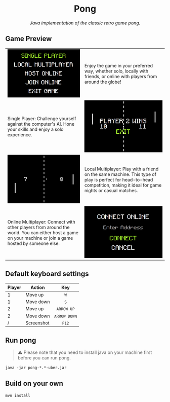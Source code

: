 <h1 align="center">Pong</h1>

<div align="center">
    <i>Java implementation of the classic retro game pong.</i>
</div>

## Game Preview

<table>
    <tr>
        <td><img alt="Menu Image Preview" src="images/Menu.png"></td>
        <td>Enjoy the game in your preferred way, whether solo, locally with friends, or online with players from
        around the globe!</td>
    </tr>
    <tr>
        <td>Single Player: Challenge yourself against the computer's AI. Hone your skills and enjoy a solo
        experience.</td>
        <td><img alt="Local Multiplayer Image Preview" src="images/LocalMultiplayer.png"></td>
    </tr>
    <tr>
        <td><img alt="Singleplayer Image Preview" src="images/SinglePlayer.png"></td>
        <td>Local Multiplayer: Play with a friend on the same machine. This type of play is perfect for head-to-head
        competition, making it ideal for game nights or casual matches.</td>
    </tr>
    <tr>
        <td>Online Multiplayer: Connect with other players from around the world. You can either host a game on your
        machine or join a game hosted by someone else.</td>
        <td><img alt="Multiplayer Image Preview" src="images/Multiplayer.png"></td>
    </tr>
</table>

## Default keyboard settings

| Player | Action     |     Key      |
|:-------|------------|:------------:|
| 1      | Move up    |     `W`      |
| 1      | Move down  |     `S`      |
| 2      | Move up    |  `ARROW UP`  |
| 2      | Move down  | `ARROW DOWN` |
| /      | Screenshot |    `F12`     |

## Run pong

> ⚠️ Please note that you need to install java on your machine first before you can run pong.

```shell
java -jar pong-*.*-uber.jar
```

## Build on your own

```shell
mvn install
```